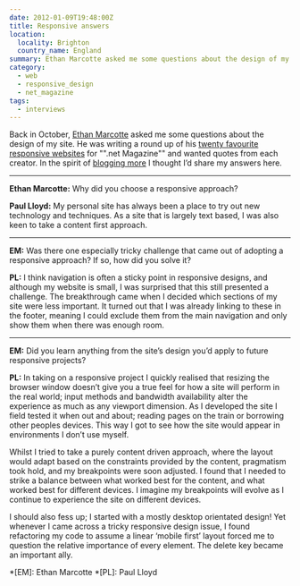 ```yaml
---
date: 2012-01-09T19:48:00Z
title: Responsive answers
location:
  locality: Brighton
  country_name: England
summary: Ethan Marcotte asked me some questions about the design of my site. He was writing a round up of his twenty favourite responsive websites for .net Magazine and wanted quotes from each creator.
category:
  - web
  - responsive_design
  - net_magazine
tags:
  - interviews
---
```


Back in October, [Ethan Marcotte][1] asked me some questions about the design of my site. He was writing a round up of his [twenty favourite responsive websites][2] for "".net Magazine"" and wanted quotes from each creator. In the spirit of [blogging more][3] I thought I’d share my answers here.

---

**Ethan Marcotte:** Why did you choose a responsive approach?

**Paul Lloyd:** My personal site has always been a place to try out new technology and techniques. As a site that is largely text based, I was also keen to take a content first approach.

---

**EM:** Was there one especially tricky challenge that came out of adopting a responsive approach? If so, how did you solve it?

**PL:** I think navigation is often a sticky point in responsive designs, and although my website is small, I was surprised that this still presented a challenge. The breakthrough came when I decided which sections of my site were less important. It turned out that I was already linking to these in the footer, meaning I could exclude them from the main navigation and only show them when there was enough room.

---

**EM:** Did you learn anything from the site’s design you’d apply to future responsive projects?

**PL:** In taking on a responsive project I quickly realised that resizing the browser window doesn’t give you a true feel for how a site will perform in the real world; input methods and bandwidth availability alter the experience as much as any viewport dimension. As I developed the site I field tested it when out and about; reading pages on the train or borrowing other peoples devices. This way I got to see how the site would appear in environments I don’t use myself.

Whilst I tried to take a purely content driven approach, where the layout would adapt based on the constraints provided by the content, pragmatism took hold, and my breakpoints were soon adjusted. I found that I needed to strike a balance between what worked best for the content, and what worked best for different devices. I imagine my breakpoints will evolve as I continue to experience the site on different devices.

I should also fess up; I started with a mostly desktop orientated design! Yet whenever I came across a tricky responsive design issue, I found refactoring my code to assume a linear ‘mobile first’ layout forced me to question the relative importance of every element. The delete key became an important ally.

[1]: https://ethanmarcotte.com/
[2]: http://www.netmagazine.com/features/ethan-marcottes-20-favourite-responsive-sites
[3]: /2012/007/a1/goals_for_2012/

*[EM]: Ethan Marcotte
*[PL]: Paul Lloyd
